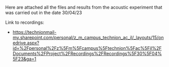 Here are attached all the files and results from the acoustic experiment that was carried out in the date 30/04/23

Link to recordings:
- https://technionmail-my.sharepoint.com/personal/z_m_campus_technion_ac_il/_layouts/15/onedrive.aspx?id=%2Fpersonal%2Fz%5Fm%5Fcampus%5Ftechnion%5Fac%5Fil%2FDocuments%2FProject%2FRecordings%2FRecordings%5F30%5F04%5F23&ga=1
